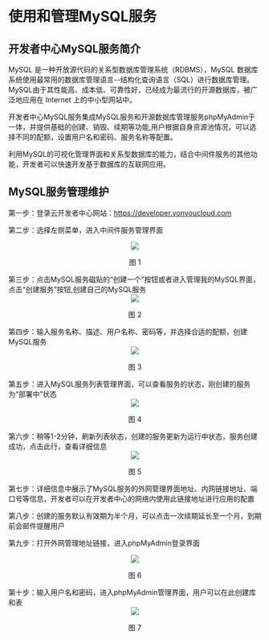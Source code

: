 # 使用和管理MySQL服务

## 开发者中心MySQL服务简介 ##

MySQL 是一种开放源代码的关系型数据库管理系统（RDBMS），MySQL 数据库系统使用最常用的数据库管理语言--结构化查询语言（SQL）进行数据库管理。 MySQL由于其性能高、成本低、可靠性好，已经成为最流行的开源数据库，被广泛地应用在 Internet 上的中小型网站中。

开发者中心MySQL服务集成MySQL服务和开源数据库管理服务phpMyAdmin于一体，并提供基础的创建、销毁、续期等功能,用户根据自身资源池情况，可以选择不同的配额，设置用户名和密码、服务名称等配置。

利用MySQL的可视化管理界面和关系型数据库的能力，结合中间件服务的其他功能，开发者可以快速开发基于数据库的互联网应用。

## MySQL服务管理维护 ##

第一步：登录云开发者中心网站：https://developer.yonyoucloud.com

第二步：选择左侧菜单，进入中间件服务管理界面
<div align=center>
<img src="/articles/cloud/3-/images/middleware_1.png"/>
</div>
<p align="center">图 1</p>
第三步：点击MySQL服务磁贴的“创建一个”按钮或者进入管理我的MySQL界面，点击“创建服务”按钮,创建自己的MySQL服务
<div align=center>
<img src="/articles/cloud/3-/images/mysql_2.png"/>
</div>
<p align="center">图 2</p>
第四步：输入服务名称、描述、用户名称、密码等，并选择合适的配额，创建MySQL服务
<div align=center>
<img src="/articles/cloud/3-/images/mysql_3.png"/>
</div>
<p align="center">图 3</p>
第五步：进入MySQL服务列表管理界面，可以查看服务的状态，刚创建的服务为“部署中”状态
<div align=center>
<img src="/articles/cloud/3-/images/mysql_4.png"/>
</div>
<p align="center">图 4</p>
第六步：稍等1-2分钟，刷新列表状态，创建的服务更新为运行中状态，服务创建成功，点击此行，查看详细信息
<div align=center>
<img src="/articles/cloud/3-/images/mysql_5.png"/>
</div>
<p align="center">图 5</p>
第七步：详细信息中展示了MySQL服务的外网管理界面地址、内网链接地址、端口号等信息，开发者可以在开发者中心的网络内使用此链接地址进行应用的配置

第八步：创建的服务默认有效期为半个月，可以点击一次续期延长至一个月，到期前会邮件提醒用户

第九步：打开外网管理地址链接，进入phpMyAdmin登录界面
<div align=center>
<img src="/articles/cloud/3-/images/mysql_6.png"/>
</div>
<p align="center">图 6</p>
第十步：输入用户名和密码，进入phpMyAdmin管理界面，用户可以在此创建库和表
<div align=center>
<img src="/articles/cloud/3-/images/mysql_7.png"/>
</div>
<p align="center">图 7</p>

